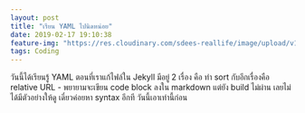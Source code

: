 ```yaml
---
layout: post
title: "เรียน YAML ไปนิดหน่อย"
date: 2019-02-17 19:10:38
feature-img: "https://res.cloudinary.com/sdees-reallife/image/upload/v1550405551/Screenshot_from_2019-02-17_19-12-10.png"
tags: Coding
---
```

วันนี้ได้เรียนรู้ YAML ตอนที่เราแก้ไฟล์ใน Jekyll มีอยู่ 2 เรื่อง คือ ทำ sort กับอีกเรื่องคือ relative URL - พยายามจะเขียน code block ลงใน markdown แต่ยัง build ไม่ผ่าน เลยไม่ได้มีตัวอย่างให้ดู เดี๋ยวค่อยหา syntax อีกที วันนี้เอาเท่านี้ก่อน
